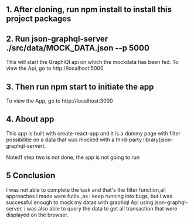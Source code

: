 ## 1. After cloning, run npm install to install this project packages

## 2. Run json-graphql-server ./src/data/MOCK_DATA.json --p 5000

This will start the GraphiQl api on which the mockdata has been fed.
To view the Api, go to http://localhost:5000

## 3. Then run npm start to initiate the app

To view the App, go to http://localhost:3000

## 4. About app

This app is built with create-react-app and it is a dummy page with filter possibilitie on a data that was mocked with a third-party library(json-graphql-server).

Note:If step two is not done, the app is not going to run

## 5 Conclusion

I was not able to complete the task and that's the filter function,all approaches i made were futile.,as i keep running into bugs, but i was successful enough to mock my datas with graphiql Api using json-graphql-server, i was also able to query the data to get all transaction that were displayed on the browser.
